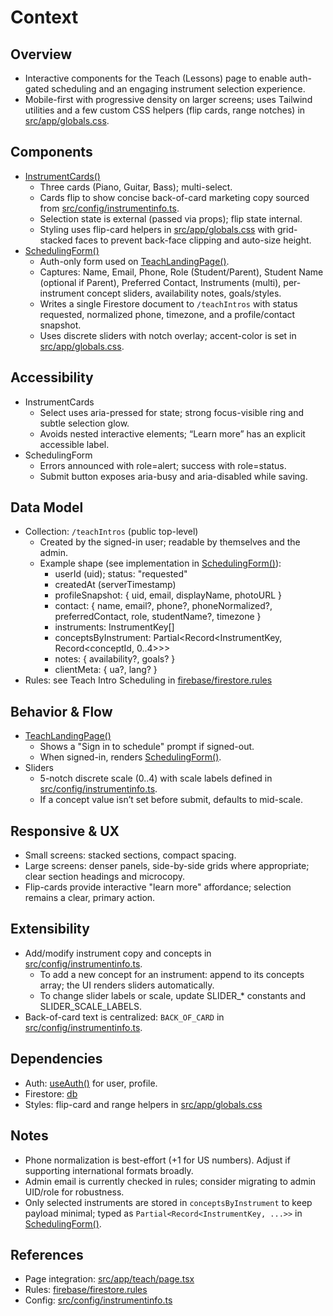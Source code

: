 # Context

## Overview
- Interactive components for the Teach (Lessons) page to enable auth-gated scheduling and an engaging instrument selection experience.
- Mobile-first with progressive density on larger screens; uses Tailwind utilities and a few custom CSS helpers (flip cards, range notches) in [src/app/globals.css](src/app/globals.css).

## Components
- [InstrumentCards()](src/app/teach/components/InstrumentCards.tsx:1)
  - Three cards (Piano, Guitar, Bass); multi-select.
  - Cards flip to show concise back-of-card marketing copy sourced from [src/config/instrumentinfo.ts](src/config/instrumentinfo.ts:1).
  - Selection state is external (passed via props); flip state internal.
  - Styling uses flip-card helpers in [src/app/globals.css](src/app/globals.css:110) with grid-stacked faces to prevent back-face clipping and auto-size height.
- [SchedulingForm()](src/app/teach/components/SchedulingForm.tsx:1)
  - Auth-only form used on [TeachLandingPage()](src/app/teach/page.tsx:1).
  - Captures: Name, Email, Phone, Role (Student/Parent), Student Name (optional if Parent), Preferred Contact, Instruments (multi), per-instrument concept sliders, availability notes, goals/styles.
  - Writes a single Firestore document to `/teachIntros` with status requested, normalized phone, timezone, and a profile/contact snapshot.
  - Uses discrete sliders with notch overlay; accent-color is set in [src/app/globals.css](src/app/globals.css).

## Accessibility
- InstrumentCards
  - Select uses aria-pressed for state; strong focus-visible ring and subtle selection glow.
  - Avoids nested interactive elements; “Learn more” has an explicit accessible label.
- SchedulingForm
  - Errors announced with role=alert; success with role=status.
  - Submit button exposes aria-busy and aria-disabled while saving.

## Data Model
- Collection: `/teachIntros` (public top-level)
  - Created by the signed-in user; readable by themselves and the admin.
  - Example shape (see implementation in [SchedulingForm()](src/app/teach/components/SchedulingForm.tsx:1)):
    - userId (uid); status: "requested"
    - createdAt (serverTimestamp)
    - profileSnapshot: { uid, email, displayName, photoURL }
    - contact: { name, email?, phone?, phoneNormalized?, preferredContact, role, studentName?, timezone }
    - instruments: InstrumentKey[]
    - conceptsByInstrument: Partial<Record<InstrumentKey, Record<conceptId, 0..4>>>
    - notes: { availability?, goals? }
    - clientMeta: { ua?, lang? }
- Rules: see Teach Intro Scheduling in [firebase/firestore.rules](firebase/firestore.rules)

## Behavior & Flow
- [TeachLandingPage()](src/app/teach/page.tsx:1)
  - Shows a "Sign in to schedule" prompt if signed-out.
  - When signed-in, renders [SchedulingForm()](src/app/teach/components/SchedulingForm.tsx:1).
- Sliders
  - 5-notch discrete scale (0..4) with scale labels defined in [src/config/instrumentinfo.ts](src/config/instrumentinfo.ts:1).
  - If a concept value isn’t set before submit, defaults to mid-scale.

## Responsive & UX
- Small screens: stacked sections, compact spacing.
- Large screens: denser panels, side-by-side grids where appropriate; clear section headings and microcopy.
- Flip-cards provide interactive "learn more" affordance; selection remains a clear, primary action.

## Extensibility
- Add/modify instrument copy and concepts in [src/config/instrumentinfo.ts](src/config/instrumentinfo.ts:1).
  - To add a new concept for an instrument: append to its concepts array; the UI renders sliders automatically.
  - To change slider labels or scale, update SLIDER_* constants and SLIDER_SCALE_LABELS.
- Back-of-card text is centralized: `BACK_OF_CARD` in [src/config/instrumentinfo.ts](src/config/instrumentinfo.ts:1).

## Dependencies
- Auth: [useAuth()](src/contexts/AuthContext.tsx:186) for user, profile.
- Firestore: [db](src/lib/firebase.ts:1)
- Styles: flip-card and range helpers in [src/app/globals.css](src/app/globals.css:104)

## Notes
- Phone normalization is best-effort (+1 for US numbers). Adjust if supporting international formats broadly.
- Admin email is currently checked in rules; consider migrating to admin UID/role for robustness.
- Only selected instruments are stored in `conceptsByInstrument` to keep payload minimal; typed as `Partial<Record<InstrumentKey, ...>>` in [SchedulingForm()](src/app/teach/components/SchedulingForm.tsx:1).

## References
- Page integration: [src/app/teach/page.tsx](src/app/teach/page.tsx:1)
- Rules: [firebase/firestore.rules](firebase/firestore.rules)
- Config: [src/config/instrumentinfo.ts](src/config/instrumentinfo.ts:1)